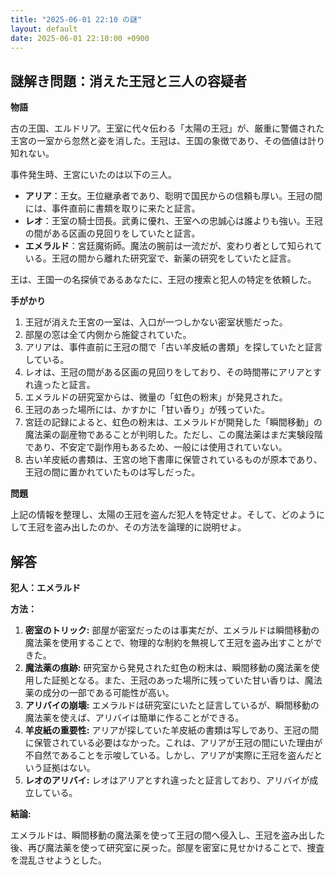 ```yaml
---
title: "2025-06-01 22:10 の謎"
layout: default
date: 2025-06-01 22:10:00 +0900
---
```

## 謎解き問題：消えた王冠と三人の容疑者

**物語**

古の王国、エルドリア。王室に代々伝わる「太陽の王冠」が、厳重に警備された王宮の一室から忽然と姿を消した。王冠は、王国の象徴であり、その価値は計り知れない。

事件発生時、王宮にいたのは以下の三人。

*   **アリア**：王女。王位継承者であり、聡明で国民からの信頼も厚い。王冠の間には、事件直前に書類を取りに来たと証言。
*   **レオ**：王室の騎士団長。武勇に優れ、王室への忠誠心は誰よりも強い。王冠の間がある区画の見回りをしていたと証言。
*   **エメラルド**：宮廷魔術師。魔法の腕前は一流だが、変わり者として知られている。王冠の間から離れた研究室で、新薬の研究をしていたと証言。

王は、王国一の名探偵であるあなたに、王冠の捜索と犯人の特定を依頼した。

**手がかり**

1.  王冠が消えた王宮の一室は、入口が一つしかない密室状態だった。
2.  部屋の窓は全て内側から施錠されていた。
3.  アリアは、事件直前に王冠の間で「古い羊皮紙の書類」を探していたと証言している。
4.  レオは、王冠の間がある区画の見回りをしており、その時間帯にアリアとすれ違ったと証言。
5.  エメラルドの研究室からは、微量の「虹色の粉末」が発見された。
6.  王冠のあった場所には、かすかに「甘い香り」が残っていた。
7.  宮廷の記録によると、虹色の粉末は、エメラルドが開発した「瞬間移動」の魔法薬の副産物であることが判明した。ただし、この魔法薬はまだ実験段階であり、不安定で副作用もあるため、一般には使用されていない。
8.  古い羊皮紙の書類は、王宮の地下書庫に保管されているものが原本であり、王冠の間に置かれていたものは写しだった。

**問題**

上記の情報を整理し、太陽の王冠を盗んだ犯人を特定せよ。そして、どのようにして王冠を盗み出したのか、その方法を論理的に説明せよ。

## 解答

**犯人：エメラルド**

**方法：**

1.  **密室のトリック:** 部屋が密室だったのは事実だが、エメラルドは瞬間移動の魔法薬を使用することで、物理的な制約を無視して王冠を盗み出すことができた。
2.  **魔法薬の痕跡:** 研究室から発見された虹色の粉末は、瞬間移動の魔法薬を使用した証拠となる。また、王冠のあった場所に残っていた甘い香りは、魔法薬の成分の一部である可能性が高い。
3.  **アリバイの崩壊:** エメラルドは研究室にいたと証言しているが、瞬間移動の魔法薬を使えば、アリバイは簡単に作ることができる。
4.  **羊皮紙の重要性:** アリアが探していた羊皮紙の書類は写しであり、王冠の間に保管されている必要はなかった。これは、アリアが王冠の間にいた理由が不自然であることを示唆している。しかし、アリアが実際に王冠を盗んだという証拠はない。
5.  **レオのアリバイ:** レオはアリアとすれ違ったと証言しており、アリバイが成立している。

**結論:**

エメラルドは、瞬間移動の魔法薬を使って王冠の間へ侵入し、王冠を盗み出した後、再び魔法薬を使って研究室に戻った。部屋を密室に見せかけることで、捜査を混乱させようとした。
